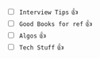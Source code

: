 - [ ] ```Interview Tips``` 👍
- [ ] ```Good Books for ref``` 👍
- [ ] ```Algos``` 👍
- [ ] ```Tech Stuff``` 👍
